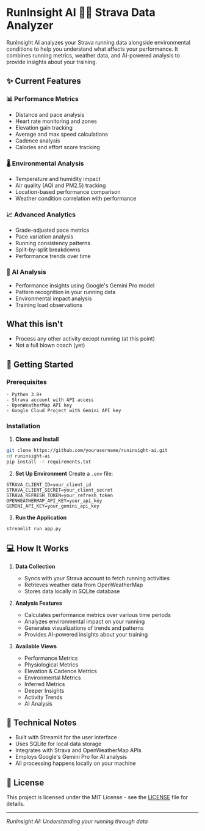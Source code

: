 # RunInsight AI 🏃‍♂️ Strava Data Analyzer

RunInsight AI analyzes your Strava running data alongside environmental conditions to help you understand what affects your performance. It combines running metrics, weather data, and AI-powered analysis to provide insights about your training.

## ✨ Current Features

### 📊 Performance Metrics
- Distance and pace analysis
- Heart rate monitoring and zones
- Elevation gain tracking
- Average and max speed calculations
- Cadence analysis
- Calories and effort score tracking

### 🌡️ Environmental Analysis
- Temperature and humidity impact
- Air quality (AQI and PM2.5) tracking
- Location-based performance comparison
- Weather condition correlation with performance

### 📈 Advanced Analytics
- Grade-adjusted pace metrics
- Pace variation analysis
- Running consistency patterns
- Split-by-split breakdowns
- Performance trends over time

### 🤖 AI Analysis
- Performance insights using Google's Gemini Pro model
- Pattern recognition in your running data
- Environmental impact analysis
- Training load observations

## What this isn't
- Process any other activity except running (at this point)
- Not a full blown coach (yet)

## 🚀 Getting Started

### Prerequisites
```plaintext
- Python 3.8+
- Strava account with API access
- OpenWeatherMap API key
- Google Cloud Project with Gemini API key
```

### Installation

1. **Clone and Install**
```bash
git clone https://github.com/yourusername/runinsight-ai.git
cd runinsight-ai
pip install -r requirements.txt
```

2. **Set Up Environment**
Create a `.env` file:
```env
STRAVA_CLIENT_ID=your_client_id
STRAVA_CLIENT_SECRET=your_client_secret
STRAVA_REFRESH_TOKEN=your_refresh_token
OPENWEATHERMAP_API_KEY=your_api_key
GEMINI_API_KEY=your_gemini_api_key
```

3. **Run the Application**
```bash
streamlit run app.py
```

## 💻 How It Works

1. **Data Collection**
   - Syncs with your Strava account to fetch running activities
   - Retrieves weather data from OpenWeatherMap
   - Stores data locally in SQLite database

2. **Analysis Features**
   - Calculates performance metrics over various time periods
   - Analyzes environmental impact on your running
   - Generates visualizations of trends and patterns
   - Provides AI-powered insights about your training

3. **Available Views**
   - Performance Metrics
   - Physiological Metrics
   - Elevation & Cadence Metrics
   - Environmental Metrics
   - Inferred Metrics
   - Deeper Insights
   - Activity Trends
   - AI Analysis

## 🔧 Technical Notes

- Built with Streamlit for the user interface
- Uses SQLite for local data storage
- Integrates with Strava and OpenWeatherMap APIs
- Employs Google's Gemini Pro for AI analysis
- All processing happens locally on your machine

## 📄 License

This project is licensed under the MIT License - see the [LICENSE](LICENSE) file for details.

---

*RunInsight AI: Understanding your running through data*
